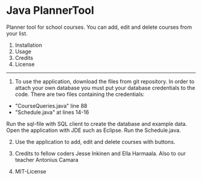 # Java PlannerTool
Planner tool for school courses.
You can add, edit and delete courses from your list.

1. Installation
2. Usage
3. Credits 
4. License

-----------------------------------------------------------------------------------------------------------------------------------
1. To use the application, download the files from git repository.
In order to attach your own database you must put your database credentials to the code. 
There are two files containing the credentials:
- "CourseQueries.java" line 88
- "Schedule.java" at lines 14-16

Run the sql-file with SQL client to create the database and example data. Open the application with JDE such as Eclipse. Run the Schedule.java.

2. Use the application to add, edit and delete courses with buttons.

3. Credits to fellow coders Jesse Inkinen and Ella Harmaala. Also to our teacher Antonius Camara

4. MIT-License


